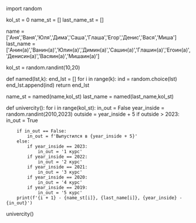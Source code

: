 import random

kol_st = 0
name_st = []
last_name_st = []

name = ['Аня','Ваня','Юля','Дима','Саша','Глаша','Егор','Денис','Вася','Миша']
last_name = ['Анин(а)','Ванин(а)','Юлин(а)','Димин(а)','Сашин(а)','Глашин(а)','Егоин(а)',\
'Денисин(а)','Васяин(а)','Мишаин(а)']


kol_st = random.randint(10,20)

def named(lst,k):
    end_lst = []
    for i in range(k):
        ind = random.choice(lst)
        end_lst.append(ind)
    return end_lst

name_st = named(name,kol_st)
last_name = named(last_name,kol_st)

def univercity():
    for i in range(kol_st):
        in_out = False
        year_inside = random.randint(2010,2023)
        outside = year_inside + 5
        if outside > 2023:
            in_out = True

        if in_out == False:
            in_out = f'Выпустился в {year_inside + 5}'
        else:
            if year_inside == 2023:
                in_out = '1 курс'
            if year_inside == 2022:
                in_out = '2 курс'
            if year_inside == 2021:
                in_out = '3 курс'
            if year_inside == 2020:
                in_out = '4 курс'
            if year_inside == 2019:
                in_out = '5 курс'
        print(f'{i + 1} - {name_st[i]}, {last_name[i]}, {year_inside} - {in_out}')

univercity()
